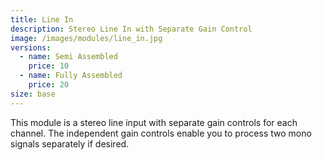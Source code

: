 ```yaml
---
title: Line In
description: Stereo Line In with Separate Gain Control
image: /images/modules/line_in.jpg
versions:
  - name: Semi Assembled
    price: 10
  - name: Fully Assembled
    price: 20
size: base
---
```


This module is a stereo line input with separate gain controls for each channel. The independent gain controls enable you to process two mono signals separately if desired.

